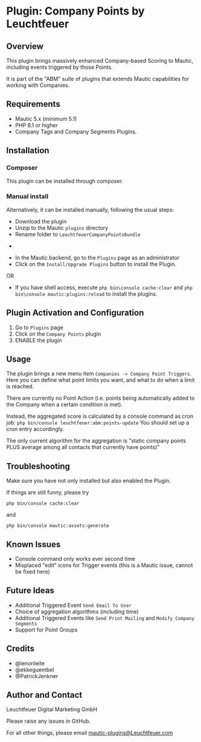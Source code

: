 # Plugin: Company Points by Leuchtfeuer

## Overview

This plugin brings massively enhanced Company-based Scoring to Mautic, including events triggered by those Points.

It is part of the "ABM" suite of plugins that extends Mautic capabilities for working with Companies.

## Requirements
- Mautic 5.x (minimum 5.1)
- PHP 8.1 or higher
- Company Tags and Company Segments Plugins.

## Installation
### Composer
This plugin can be installed through composer.

### Manual install
Alternatively, it can be installed manually, following the usual steps:

* Download the plugin
* Unzip to the Mautic `plugins` directory
* Rename folder to `LeuchtfeuerCompanyPointsBundle` 

-
* In the Mautic backend, go to the `Plugins` page as an administrator
* Click on the `Install/Upgrade Plugins` button to install the Plugin.

OR

* If you have shell access, execute `php bin\console cache:clear` and `php bin\console mautic:plugins:reload` to install the plugins.

## Plugin Activation and Configuration
1. Go to `Plugins` page
2. Click on the `Company Points` plugin
3. ENABLE the plugin

## Usage
The plugin brings a new menu item `Companies -> Company Point Triggers`. Here you can define what point limits you want, and what to do when a limit is reached.

There are currently no Point Action (i.e. points being automatically added to the Company when a certain condition is met).

Instead, the aggregated score is calculated by a console command as cron job:
`php bin/console leuchtfeuer:abm:points-update`
You should set up a cron entry accordingly.

The only current algorithm for the aggregation is "static company points PLUS average among all contacts that currently have points)"

## Troubleshooting
Make sure you have not only installed but also enabled the Plugin.

If things are still funny, please try

`php bin/console cache:clear`

and 

`php bin/console mautic:assets:generate`

## Known Issues
* Console command only works ever second time
* Misplaced "edit" icons for Trigger events (this is a Mautic issue, cannot be fixed here)

## Future Ideas
* Additional Triggered Event `Send Email To User`
* Choice of aggregation algorithms (including time)
* Additional Triggered Events like `Send Print Mailing` and `Modify Company Segments`
* Support for Point Groups

## Credits
* @lenonleite
* @ekkeguembel
* @PatrickJenkner

## Author and Contact
Leuchtfeuer Digital Marketing GmbH

Please raise any issues in GitHub.

For all other things, please email mautic-plugins@Leuchtfeuer.com
